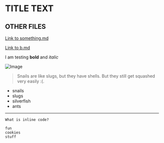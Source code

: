 # TITLE TEXT
## OTHER FILES
[Link to something.md](https://ebayraktaroglu.github.io/cse15l-lab-reports/something.html)

[Link to b.md](https://ebayraktaroglu.github.io/cse15l-lab-reports/b.html)

I am testing **bold** and *italic*

![Image](https://www.google.com/url?sa=i&url=https%3A%2F%2Ftorange.biz%2Fsnail-horns-27500&psig=AOvVaw2qieuE7LXucfzJhWjSb1cR&ust=1642113548287000&source=images&cd=vfe&ved=0CAsQjRxqFwoTCOj1zuejrfUCFQAAAAAdAAAAABAE)

> Snails are like slugs, but they have shells. But they still get squashed very easily :(.

* snails
* slugs
* silverfish
* ants
---
`What is inline code?`
```
fun
cookies
stuff
```
